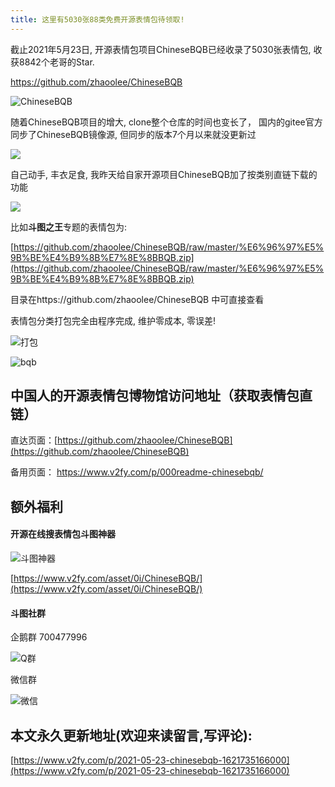 ```yaml
---
title: 这里有5030张88类免费开源表情包待领取!
---
```




截止2021年5月23日, 开源表情包项目ChineseBQB已经收录了5030张表情包, 收获8842个老哥的Star.

https://github.com/zhaoolee/ChineseBQB

![ChineseBQB](https://cdn.fangyuanxiaozhan.com/assets/1621736918837zii7jtY4.png)

随着ChineseBQB项目的增大, clone整个仓库的时间也变长了， 国内的gitee官方同步了ChineseBQB镜像源, 但同步的版本7个月以来就没更新过

![](https://cdn.fangyuanxiaozhan.com/assets/1621735743602YtCWkntn.png)

自己动手, 丰衣足食, 我昨天给自家开源项目ChineseBQB加了按类别直链下载的功能



![](https://cdn.fangyuanxiaozhan.com/assets/1621735821227zNH5As47.png)

比如**斗图之王**专题的表情包为:

[https://github.com/zhaoolee/ChineseBQB/raw/master/%E6%96%97%E5%9B%BE%E4%B9%8B%E7%8E%8BBQB.zip](https://github.com/zhaoolee/ChineseBQB/raw/master/%E6%96%97%E5%9B%BE%E4%B9%8B%E7%8E%8BBQB.zip)



目录在https://github.com/zhaoolee/ChineseBQB 中可直接查看



表情包分类打包完全由程序完成, 维护零成本, 零误差!



![打包](https://cdn.fangyuanxiaozhan.com/assets/162173605671413k4j1tF.png)



![bqb](https://cdn.fangyuanxiaozhan.com/assets/1621736300689SKK5dc6d.png)





## 中国人的开源表情包博物馆访问地址（获取表情包直链）



直达页面：[https://github.com/zhaoolee/ChineseBQB](https://github.com/zhaoolee/ChineseBQB)

备用页面： [https://www.v2fy.com/p/000readme-chinesebqb/ ](https://www.v2fy.com/p/000readme-chinesebqb/ )



## 额外福利



#### 开源在线搜表情包斗图神器

![斗图神器](https://cdn.fangyuanxiaozhan.com/assets/1621736844178jmrbmMWX.png)

[https://www.v2fy.com/asset/0i/ChineseBQB/](https://www.v2fy.com/asset/0i/ChineseBQB/)




#### 斗图社群



企鹅群 700477996

![Q群](https://cdn.fangyuanxiaozhan.com/assets/16217366983072NMpCEPK.jpeg)

微信群



![微信](https://cdn.fangyuanxiaozhan.com/assets/1621736722293rxZCecxe.png)



## 本文永久更新地址(欢迎来读留言,写评论):

[https://www.v2fy.com/p/2021-05-23-chinesebqb-1621735166000](https://www.v2fy.com/p/2021-05-23-chinesebqb-1621735166000)

